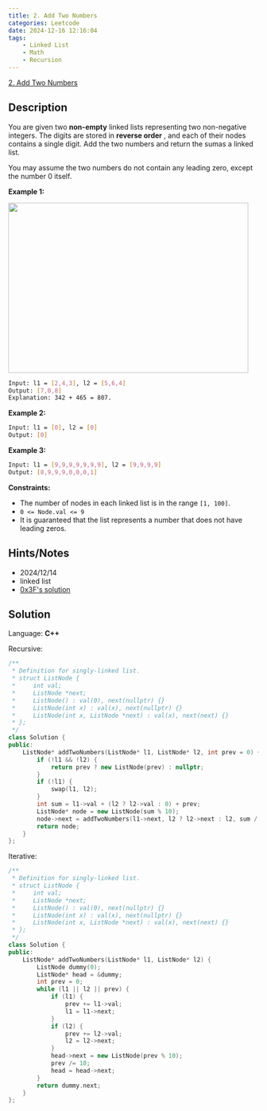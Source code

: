 ```yaml
---
title: 2. Add Two Numbers
categories: Leetcode
date: 2024-12-16 12:16:04
tags:
    - Linked List
    - Math
    - Recursion
---
```


[2. Add Two Numbers](https://leetcode.com/problems/add-two-numbers/description/?envType=problem-list-v2&envId=plakya4j&)

## Description

You are given two **non-empty**  linked lists representing two non-negative integers. The digits are stored in **reverse order** , and each of their nodes contains a single digit. Add the two numbers and return the sumas a linked list.

You may assume the two numbers do not contain any leading zero, except the number 0 itself.

**Example 1:**

<img alt="" src="https://assets.leetcode.com/uploads/2020/10/02/addtwonumber1.jpg" style="width: 483px; height: 342px;">

```bash
Input: l1 = [2,4,3], l2 = [5,6,4]
Output: [7,0,8]
Explanation: 342 + 465 = 807.
```

**Example 2:**

```bash
Input: l1 = [0], l2 = [0]
Output: [0]
```

**Example 3:**

```bash
Input: l1 = [9,9,9,9,9,9,9], l2 = [9,9,9,9]
Output: [8,9,9,9,0,0,0,1]
```

**Constraints:**

- The number of nodes in each linked list is in the range `[1, 100]`.
- `0 <= Node.val <= 9`
- It is guaranteed that the list represents a number that does not have leading zeros.

## Hints/Notes

- 2024/12/14
- linked list
- [0x3F's solution](https://leetcode.cn/problems/add-two-numbers/solutions/2327008/dong-hua-jian-ji-xie-fa-cong-di-gui-dao-oe0di/)

## Solution

Language: **C++**

Recursive:

```C++
/**
 * Definition for singly-linked list.
 * struct ListNode {
 *     int val;
 *     ListNode *next;
 *     ListNode() : val(0), next(nullptr) {}
 *     ListNode(int x) : val(x), next(nullptr) {}
 *     ListNode(int x, ListNode *next) : val(x), next(next) {}
 * };
 */
class Solution {
public:
    ListNode* addTwoNumbers(ListNode* l1, ListNode* l2, int prev = 0) {
        if (!l1 && !l2) {
            return prev ? new ListNode(prev) : nullptr;
        }
        if (!l1) {
            swap(l1, l2);
        }
        int sum = l1->val + (l2 ? l2->val : 0) + prev;
        ListNode* node = new ListNode(sum % 10);
        node->next = addTwoNumbers(l1->next, l2 ? l2->next : l2, sum / 10);
        return node;
    }
};
```

Iterative:

```C++
/**
 * Definition for singly-linked list.
 * struct ListNode {
 *     int val;
 *     ListNode *next;
 *     ListNode() : val(0), next(nullptr) {}
 *     ListNode(int x) : val(x), next(nullptr) {}
 *     ListNode(int x, ListNode *next) : val(x), next(next) {}
 * };
 */
class Solution {
public:
    ListNode* addTwoNumbers(ListNode* l1, ListNode* l2) {
        ListNode dummy(0);
        ListNode* head = &dummy;
        int prev = 0;
        while (l1 || l2 || prev) {
            if (l1) {
                prev += l1->val;
                l1 = l1->next;
            }
            if (l2) {
                prev += l2->val;
                l2 = l2->next;
            }
            head->next = new ListNode(prev % 10);
            prev /= 10;
            head = head->next;
        }
        return dummy.next;
    }
};
```
